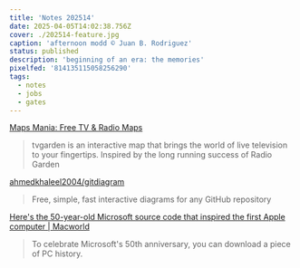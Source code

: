 ```yaml
---
title: 'Notes 202514'
date: 2025-04-05T14:02:38.756Z
cover: ./202514-feature.jpg
caption: 'afternoon modd © Juan B. Rodriguez'
status: published
description: 'beginning of an era: the memories'
pixelfed: '814135115058256290'
tags:
  - notes
  - jobs
  - gates
---
```


[Maps Mania: Free TV & Radio Maps](https://googlemapsmania.blogspot.com/2025/03/free-tv-radio-maps.html)

> tvgarden is an interactive map that brings the world of live television to your fingertips. Inspired by the long running success of Radio Garden

[ahmedkhaleel2004/gitdiagram](https://github.com/ahmedkhaleel2004/gitdiagram)

> Free, simple, fast interactive diagrams for any GitHub repository

[Here's the 50-year-old Microsoft source code that inspired the first Apple computer | Macworld](https://www.macworld.com/article/2657449/heres-the-50-year-old-microsoft-source-code-that-inspired-the-first-apple-computer.html)

> To celebrate Microsoft's 50th anniversary, you can download a piece of PC history.

